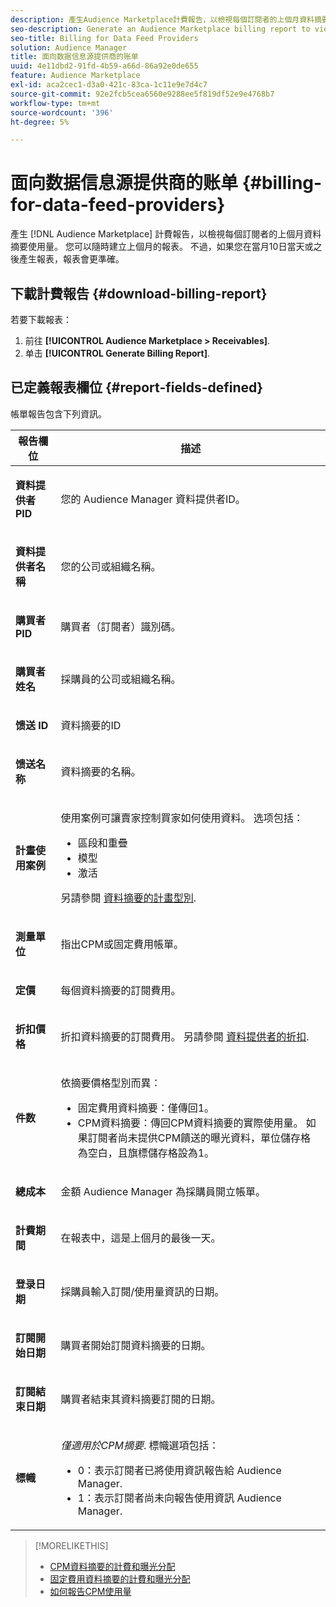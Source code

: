 ```yaml
---
description: 產生Audience Marketplace計費報告，以檢視每個訂閱者的上個月資料摘要使用量。 您可以隨時建立上個月的報表。 不過，如果您在當月10日當天或之後產生報表，報表會更準確。
seo-description: Generate an Audience Marketplace billing report to view data feed usage for the previous month for each of your subscribers. You can create a report for the previous month at any time. However, the report is more accurate when you generate it on or after the 10th day of the current month.
seo-title: Billing for Data Feed Providers
solution: Audience Manager
title: 面向数据信息源提供商的账单
uuid: 4e11dbd2-91fd-4b59-a66d-86a92e0de655
feature: Audience Marketplace
exl-id: aca2cec1-d3a0-421c-83ca-1c11e9e7d4c7
source-git-commit: 92e2fcb5cea6560e9288ee5f819df52e9e4768b7
workflow-type: tm+mt
source-wordcount: '396'
ht-degree: 5%

---
```


# 面向数据信息源提供商的账单 {#billing-for-data-feed-providers}

產生 [!DNL Audience Marketplace] 計費報告，以檢視每個訂閱者的上個月資料摘要使用量。 您可以隨時建立上個月的報表。 不過，如果您在當月10日當天或之後產生報表，報表會更準確。

## 下載計費報告 {#download-billing-report}

若要下載報表：

1. 前往 **[!UICONTROL Audience Marketplace > Receivables]**.
1. 单击 **[!UICONTROL Generate Billing Report]**.

## 已定義報表欄位 {#report-fields-defined}

帳單報告包含下列資訊。

<table id="table_B433D5059F6446068683E425B1D87520"> 
 <thead> 
  <tr> 
   <th colname="col1" class="entry"> 報告欄位 </th> 
   <th colname="col2" class="entry"> 描述 </th> 
  </tr> 
 </thead>
 <tbody> 
  <tr> 
   <td colname="col1"> <p><b><span class="uicontrol"> 資料提供者PID</span></b> </p> </td> 
   <td colname="col2"> <p>您的 <span class="keyword"> Audience Manager</span> 資料提供者ID。 </p> </td> 
  </tr> 
  <tr> 
   <td colname="col1"> <p><b><span class="uicontrol"> 資料提供者名稱</span></b> </p> </td> 
   <td colname="col2"> <p>您的公司或組織名稱。 </p> </td> 
  </tr> 
  <tr> 
   <td colname="col1"> <p><b><span class="uicontrol"> 購買者PID</span></b> </p> </td> 
   <td colname="col2"> <p>購買者（訂閱者）識別碼。 </p> </td> 
  </tr> 
  <tr> 
   <td colname="col1"> <p><b><span class="uicontrol"> 購買者姓名</span></b> </p> </td> 
   <td colname="col2"> <p>採購員的公司或組織名稱。 </p> </td> 
  </tr> 
  <tr> 
   <td colname="col1"> <p><b><span class="uicontrol"> 馈送 ID</span></b> </p> </td> 
   <td colname="col2"> <p>資料摘要的ID </p> </td> 
  </tr> 
  <tr> 
   <td colname="col1"> <p><b><span class="uicontrol"> 馈送名称</span></b> </p> </td> 
   <td colname="col2"> <p>資料摘要的名稱。 </p> </td> 
  </tr> 
  <tr> 
   <td colname="col1"> <p><b><span class="uicontrol"> 計畫使用案例</span></b> </p> </td> 
   <td colname="col2"> <p>使用案例可讓賣家控制買家如何使用資料。 选项包括： </p> 
    <ul id="ul_8230A93B5DCE4C10B025D3C761F72CEF"> 
     <li id="li_3400C6475F6D43D7AF54D9A0ED9C09E0">區段和重疊 </li> 
     <li id="li_65DFEF1EA6C341ACB5B72FF629F10AFC">模型 </li> 
     <li id="li_B84935B93ADE4D299732CE7E099DF7B3">激活 </li> 
    </ul> <p>另請參閱 <a href="../../../features/audience-marketplace/marketplace-data-providers/marketplace-create-manage-feeds.md#plan-types"> 資料摘要的計畫型別</a>. </p> </td> 
  </tr> 
  <tr> 
   <td colname="col1"> <p><b><span class="uicontrol"> 測量單位</span></b> </p> </td> 
   <td colname="col2"> <p>指出CPM或固定費用帳單。 </p> </td> 
  </tr> 
  <tr> 
   <td colname="col1"> <p><b><span class="uicontrol"> 定價</span></b> </p> </td> 
   <td colname="col2"> <p>每個資料摘要的訂閱費用。 </p> </td> 
  </tr> 
  <tr> 
   <td colname="col1"> <p><b><span class="uicontrol"> 折扣價格</span></b> </p> </td> 
   <td colname="col2"> <p>折扣資料摘要的訂閱費用。 另請參閱 <a href="../../../features/audience-marketplace/marketplace-data-providers/marketplace-create-manage-feeds.md#discounts"> 資料提供者的折扣</a>. </p> </td> 
  </tr> 
  <tr> 
   <td colname="col1"> <p><b><span class="uicontrol"> 件数</span></b> </p> </td> 
   <td colname="col2"> <p>依摘要價格型別而異： </p> 
    <ul id="ul_01550B436EEE4FBC8C9945E08E3CE2C6"> 
     <li id="li_C589F6A751AB407E853AC6F726A47F14">固定費用資料摘要：僅傳回1。 </li> 
     <li id="li_F93F8AEB2D8C45BFA0305E7808AFF848">CPM資料摘要：傳回CPM資料摘要的實際使用量。 如果訂閱者尚未提供CPM饋送的曝光資料，單位儲存格為空白，且旗標儲存格設為1。 </li> 
    </ul> </td> 
  </tr> 
  <tr> 
   <td colname="col1"> <p><b><span class="uicontrol"> 總成本</span></b> </p> </td> 
   <td colname="col2"> <p>金額 <span class="keyword"> Audience Manager</span> 為採購員開立帳單。 </p> </td> 
  </tr> 
  <tr> 
   <td colname="col1"> <p><b><span class="uicontrol"> 計費期間</span></b> </p> </td> 
   <td colname="col2"> <p> 在報表中，這是上個月的最後一天。 </p> </td> 
  </tr> 
  <tr> 
   <td colname="col1"> <p><b><span class="uicontrol"> 登录日期</span></b> </p> </td> 
   <td colname="col2"> <p>採購員輸入訂閱/使用量資訊的日期。 </p> </td> 
  </tr> 
  <tr> 
   <td colname="col1"> <p><b><span class="uicontrol"> 訂閱開始日期</span></b> </p> </td> 
   <td colname="col2"> <p>購買者開始訂閱資料摘要的日期。 </p> </td> 
  </tr> 
  <tr> 
   <td colname="col1"> <p><b><span class="uicontrol"> 訂閱結束日期</span></b> </p> </td> 
   <td colname="col2"> <p>購買者結束其資料摘要訂閱的日期。 </p> </td> 
  </tr> 
  <tr> 
   <td colname="col1"> <p><b><span class="uicontrol"> 標幟</span></b> </p> </td> 
   <td colname="col2"> <p> <i>僅適用於CPM摘要</i>. 標幟選項包括： </p> 
    <ul id="ul_509BC73B754A43299F8D719AB0805ABD"> 
     <li id="li_AB35E33B68EC49A187495DF6B9D86563">0：表示訂閱者已將使用資訊報告給 <span class="keyword"> Audience Manager</span>. </li> 
     <li id="li_2E4871B127A84EC586A9F3659F52D67E">1：表示訂閱者尚未向報告使用資訊 <span class="keyword"> Audience Manager</span>. </li> 
    </ul> </td> 
  </tr> 
 </tbody> 
</table>

>[!MORELIKETHIS]
>
>* [CPM資料摘要的計費和曝光分配](../../../features/audience-marketplace/marketplace-data-buyers/marketplace-buyer-billing.md#cost-attribution)
>* [固定費用資料摘要的計費和曝光分配](../../../features/audience-marketplace/marketplace-data-buyers/marketplace-buyer-billing.md)
>* [如何報告CPM使用量](../../../features/audience-marketplace/marketplace-data-buyers/marketplace-buyer-billing.md#report-cpm-usage)

